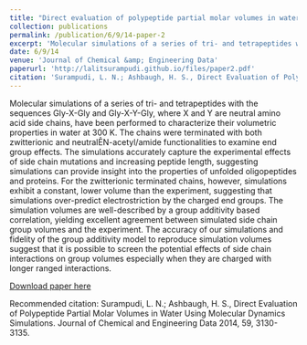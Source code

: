 ```yaml
---
title: "Direct evaluation of polypeptide partial molar volumes in water using molecular dynamics simulations"
collection: publications
permalink: /publication/6/9/14-paper-2
excerpt: 'Molecular simulations of a series of tri- and tetrapeptides with the sequences Gly-X-Gly and Gly-X-Y-Gly, where X and Y are neutral amino acid side chains, have been performed to characterize their volumetric properties in water at 300 K. The chains were terminated with both zwitterionic and neutralÊN-acetyl/amide functionalities to examine end group effects. The simulations accurately capture the experimental effects of side chain mutations and increasing peptide length, suggesting simulations can provide insight into the properties of unfolded oligopeptides and proteins. For the zwitterionic terminated chains, however, simulations exhibit a constant, lower volume than the experiment, suggesting that simulations over-predict electrostriction by the charged end groups. The simulation volumes are well-described by a group additivity based correlation, yielding excellent agreement between simulated side chain group volumes and the experiment. The accuracy of our simulations and fidelity of the group additivity model to reproduce simulation volumes suggest that it is possible to screen the potential effects of side chain interactions on group volumes especially when they are charged with longer ranged interactions.'
date: 6/9/14
venue: 'Journal of Chemical &amp; Engineering Data'
paperurl: 'http://lalitsurampudi.github.io/files/paper2.pdf'
citation: 'Surampudi, L. N.; Ashbaugh, H. S., Direct Evaluation of Polypeptide Partial Molar Volumes in Water Using Molecular Dynamics Simulations. Journal of Chemical and Engineering Data 2014, 59, 3130-3135.'
---
```

Molecular simulations of a series of tri- and tetrapeptides with the sequences Gly-X-Gly and Gly-X-Y-Gly, where X and Y are neutral amino acid side chains, have been performed to characterize their volumetric properties in water at 300 K. The chains were terminated with both zwitterionic and neutralÊN-acetyl/amide functionalities to examine end group effects. The simulations accurately capture the experimental effects of side chain mutations and increasing peptide length, suggesting simulations can provide insight into the properties of unfolded oligopeptides and proteins. For the zwitterionic terminated chains, however, simulations exhibit a constant, lower volume than the experiment, suggesting that simulations over-predict electrostriction by the charged end groups. The simulation volumes are well-described by a group additivity based correlation, yielding excellent agreement between simulated side chain group volumes and the experiment. The accuracy of our simulations and fidelity of the group additivity model to reproduce simulation volumes suggest that it is possible to screen the potential effects of side chain interactions on group volumes especially when they are charged with longer ranged interactions.

[Download paper here](http://lalitsurampudi.github.io/files/paper2.pdf)

Recommended citation: Surampudi, L. N.; Ashbaugh, H. S., Direct Evaluation of Polypeptide Partial Molar Volumes in Water Using Molecular Dynamics Simulations. Journal of Chemical and Engineering Data 2014, 59, 3130-3135.